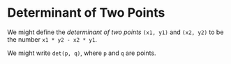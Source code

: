 # Determinant of Two Points

We might define the _determinant of two points_ `(x1, y1)` and `(x2, y2)` to be the number `x1 * y2 - x2 * y1`.

We might write `det(p, q)`, where `p` and `q` are points.
